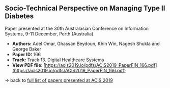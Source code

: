 ## Socio-Technical Perspective on Managing Type II Diabetes

Paper presented at the 30th Australasian Conference on Information Systems, 9-11 December, Perth (Australia)
- **Authors:** Adel Omar, Ghassan Beydoun, Khin Win, Nagesh Shukla and George Baker
- **Paper ID:** 166
- **Track:** Track 13. Digital Healthcare Systems
- **View PDF file**: [https://acis2019.io/pdfs/ACIS2019_PaperFIN_166.pdf](https://acis2019.io/pdfs/ACIS2019_PaperFIN_166.pdf)

&rarr; back to [full list of papers presented at ACIS 2019](https://acis2019.io/)